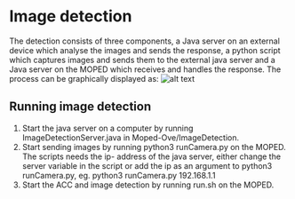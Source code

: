 # Image detection
The detection consists of three components, a Java server on an external device which analyse the images and sends the response, 
a python script which captures images and sends them to the external java server and a Java server on the MOPED which receives and handles the response.
The process can be graphically displayed as: 
![alt text](https://github.com/PeterGardenas/Moped-Ove/blob/master/ImageDetection/imageDetectionFlowChart.png "Logo Title Text 1")


## Running image detection ##
1. Start the java server on a computer by running ImageDetectionServer.java in Moped-Ove/ImageDetection.
2. Start sending images by running python3 runCamera.py on the MOPED. The scripts needs the ip- address of the java server, either change the server variable in the script or add the ip as an argument to python3 runCamera.py, eg. python3 runCamera.py 192.168.1.1
3. Start the ACC and image detection by running run.sh on the MOPED.
